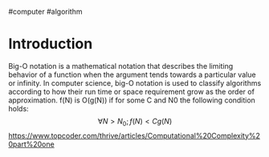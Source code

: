 #computer #algorithm
# Introduction
Big-O notation is a mathematical notation that describes the limiting behavior of a function when the argument tends towards a particular value or infinity.
In computer science, big-O notation is used to classify algorithms
according to how their run time or space requirement grow as the order of approximation. 
f(N) is O(g(N)) if for some C and N0 the following condition holds:
$$\forall N>N_{0}; f(N)<C g(N)$$
https://www.topcoder.com/thrive/articles/Computational%20Complexity%20part%20one